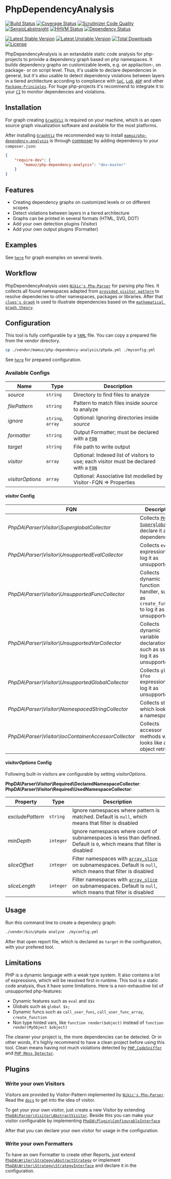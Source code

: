 PhpDependencyAnalysis
=====================

[![Build Status](https://travis-ci.org/mamuz/PhpDependencyAnalysis.svg?branch=master)](https://travis-ci.org/mamuz/PhpDependencyAnalysis)
[![Coverage Status](https://coveralls.io/repos/mamuz/PhpDependencyAnalysis/badge.png?branch=master)](https://coveralls.io/r/mamuz/PhpDependencyAnalysis?branch=master)
[![Scrutinizer Code Quality](https://scrutinizer-ci.com/g/mamuz/PhpDependencyAnalysis/badges/quality-score.png?b=master)](https://scrutinizer-ci.com/g/mamuz/PhpDependencyAnalysis/?branch=master)
[![SensioLabsInsight](https://insight.sensiolabs.com/projects/5dad5765-c411-41a5-9d3c-f1cf3d40ed45/mini.png)](https://insight.sensiolabs.com/projects/5dad5765-c411-41a5-9d3c-f1cf3d40ed45)
[![HHVM Status](http://hhvm.h4cc.de/badge/mamuz/php-dependency-analysis.png)](http://hhvm.h4cc.de/package/mamuz/php-dependency-analysis)
[![Dependency Status](https://www.versioneye.com/user/projects/5431680abeeeeed15600019e/badge.svg)](https://www.versioneye.com/user/projects/5431680abeeeeed15600019e)

[![Latest Stable Version](https://poser.pugx.org/mamuz/php-dependency-analysis/v/stable.svg)](https://packagist.org/packages/mamuz/php-dependency-analysis)
[![Latest Unstable Version](https://poser.pugx.org/mamuz/php-dependency-analysis/v/unstable.svg)](https://packagist.org/packages/mamuz/php-dependency-analysis)
[![Total Downloads](https://poser.pugx.org/mamuz/php-dependency-analysis/downloads.svg)](https://packagist.org/packages/mamuz/php-dependency-analysis)
[![License](https://poser.pugx.org/mamuz/php-dependency-analysis/license.svg)](https://packagist.org/packages/mamuz/php-dependency-analysis)

PhpDependencyAnalysis is an extandable static code analysis for
php-projects to provide a dependency graph based on php namespaces.
It builds dependency graphs on customizable levels, e.g. on appliaction-, on package- or on script level.
Thus, it's usable to declare dependencies in general, but it's also usable to
detect dependency violations between layers in a tiered architecture according to
compliance with [`SoC`](http://en.wikipedia.org/wiki/Separation_of_concerns),
[`LoD`](http://en.wikipedia.org/wiki/Law_of_Demeter), [`ADP`](http://en.wikipedia.org/wiki/Acyclic_dependencies_principle) and other
[`Package-Principles`](http://en.wikipedia.org/wiki/Package_principles).
For huge php-projects it's recommend to integrate it to your [`CI`](http://en.wikipedia.org/wiki/Continuous_integration)
to monitor dependencies and violations.

## Installation

For graph creating [`GraphViz`](http://www.graphviz.org/) is required on your machine, which is
an open source graph visualization software and available for the most platforms.

After installing [`GraphViz`](http://www.graphviz.org/) the recommended way to install
[`mamuz/php-dependency-analysis`](https://packagist.org/packages/mamuz/php-dependency-analysis) is through
[composer](http://getcomposer.org/) by adding dependency to your `composer.json`:

```json
{
    "require-dev": {
        "mamuz/php-dependency-analysis": "dev-master"
    }
}
```

## Features

- Creating dependency graphs on customized levels or on different scopes
- Detect violations between layers in a tiered architecture
- Graphs can be printed in several formats (HTML, SVG, DOT)
- Add your own detection plugins (Visitor)
- Add your own output plugins (Formatter)

## Examples

See [`here`](https://github.com/mamuz/PhpDependencyAnalysis/blob/master/examples) for graph examples on several levels.

## Workflow

PhpDependencyAnalysis uses [`Nikic's Php-Parser`](https://github.com/nikic/PHP-Parser) for parsing
php files. It collects all found namespaces adapted from
[`provided visitor pattern`](https://github.com/nikic/PHP-Parser/blob/master/doc/2_Usage_of_basic_components.markdown) to
resolve dependecies to other namespaces, packages or libraries.
After that [`clues's Graph`](https://github.com/clue/graph) is used to illustrate dependencies based
on the [`mathematical graph theory`](http://en.wikipedia.org/wiki/Graph_%28mathematics%29).

## Configuration

This tool is fully configurable by a [`YAML`](http://en.wikipedia.org/wiki/YAML) file.
You can copy a prepared file from the vendor directory.

```sh
cp ./vendor/mamuz/php-dependency-analysis/phpda.yml ./myconfig.yml
```

See [`here`](https://github.com/mamuz/PhpDependencyAnalysis/blob/master/phpda.yml) for prepared configuration.

### Available Configs

Name             | Type              | Description
---------------- | ----------------- | -----------
*source*         | `string`          | Directory to find files to analyze
*filePattern*    | `string`          | Pattern to match files inside *source* to analyze
*ignore*         | `string`, `array` | Optional: Ignoring directories inside *source*
*formatter*      | `string`          | Output Formatter; must be declared with a [`FQN`](http://en.wikipedia.org/wiki/Fully_qualified_name)
*target*         | `string`          | File path to write output
*visitor*        | `array`           | Optional: Indexed list of visitors to use; each visitor must be declared with a [`FQN`](http://en.wikipedia.org/wiki/Fully_qualified_name)
*visitorOptions* | `array`           | Optional: Associative list modelled by Visitor-FQN => Properties

#### *visitor* Config

FQN                                                  | Description
---------------------------------------------------- | ------------------------------------------
*PhpDA\Parser\Visitor\SuperglobalCollector*          | Collects [`PHP-Superglobals`](http://php.net/manual/en/language.variables.superglobals.php) to declare it as a dependency
*PhpDA\Parser\Visitor\UnsupportedEvalCollector*      | Collects `eval` expressions to log it as unsupported
*PhpDA\Parser\Visitor\UnsupportedFuncCollector*      | Collects dynamic function handler, such as `create_function` to log it as unsupported
*PhpDA\Parser\Visitor\UnsupportedVarCollector*       | Collects dynamic variable declarations, such as `$$x` to log it as unsupported
*PhpDA\Parser\Visitor\UnsupportedGlobalCollector*    | Collects `global $foo` expressions to log it as unsupported
*PhpDA\Parser\Visitor\NamespacedStringCollector*     | Collects strings which looks like a namespace
*PhpDA\Parser\Visitor\IocContainerAccessorCollector* | Collects accessor methods which looks like a object retrieval

#### *visitorOptions* Config

Following built-in visitors are configurable by setting *visitorOptions*.

**PhpDA\Parser\Visitor\Required\DeclaredNamespaceCollector**:
**PhpDA\Parser\Visitor\Required\UsedNamespaceCollector**:

Property         | Type      | Description
---------------- | --------- | -----------
*excludePattern* | `string`  | Ignore namespaces where pattern is matched. Default is `null`, which means that filter is disabled
*minDepth*       | `integer` | Ignore namespaces where count of subnamespaces is less than defined. Default is `0`, which means that filter is disabled
*sliceOffset*    | `integer` | Filter namespaces with [`array_slice`](http://php.net/manual/en/function.array-slice.php) on subnamespaces. Default is `null`, which means that filter is disabled
*sliceLength*    | `integer` | Filter namespaces with [`array_slice`](http://php.net/manual/en/function.array-slice.php) on subnamespaces. Default is `null`, which means that filter is disabled

#####

## Usage

Run this command line to create a dependecy graph:

```sh
./vendor/bin/phpda analyze ./myconfig.yml
```

After that open report file, which is declared as `target` in the configuration, with your prefered tool.

## Limitations

PHP is a dynamic language with a weak type system.
It also contains a lot of expressions, which will be resolved first in runtime.
This tool is a static code analysis, thus it have some limitations.
Here is a non-exhaustive list of unsupported php-features:

- Dynamic features such as `eval` and `$$x`
- Globals such as `global $x;`
- Dynamic funcs such as `call_user_func`, `call_user_func_array`, `create_function`
- Non type hinted vars, like `function render($object)` instead of `function render(MyObject $object)`

The cleaner your project is, the more dependencies can be detected.
Or in other words, it's highly recommend to have a clean project before using this tool.
Clean means having not much violations detected by [`PHP_CodeSniffer`](https://github.com/squizlabs/PHP_CodeSniffer)
and [`PHP Mess Detector`](http://phpmd.org/).

## Plugins

### Write your own Visitors

Visitors are provided by Visitor-Pattern implemented by [`Nikic's Php-Parser`](https://github.com/nikic/PHP-Parser).
Read the [`docs`](https://github.com/nikic/PHP-Parser/tree/master/doc) to get into the idea of visitor.

To get your your own visitor, just create a new Visitor by extending
[`PhpDA\Parser\Visitor\AbstractVisitor`](https://github.com/mamuz/PhpDependencyAnalysis/blob/master/src/Parser/Visitor/AbstractVisitor.php).
Beside this you can make your visitor configurable by implementing
[`PhpDA\Plugin\ConfigurableInterface`](https://github.com/mamuz/PhpDependencyAnalysis/blob/master/src/Plugin/ConfigurableInterface.php)

After that you can declare your own visitor for usage in the configuration.

### Write your own Formatters

To have an own Formatter to create other Reports, just extend
[`PhpDA\Writer\Strategy\AbstractStrategy`](https://github.com/mamuz/PhpDependencyAnalysis/blob/master/src/Writer/Strategy/AbstractStrategy.php)
or implement [`PhpDA\Writer\Strategy\StrategyInterface`](https://github.com/mamuz/PhpDependencyAnalysis/blob/master/src/Writer/Strategy/StrategyInterface.php)
and declare it in the configuration.
